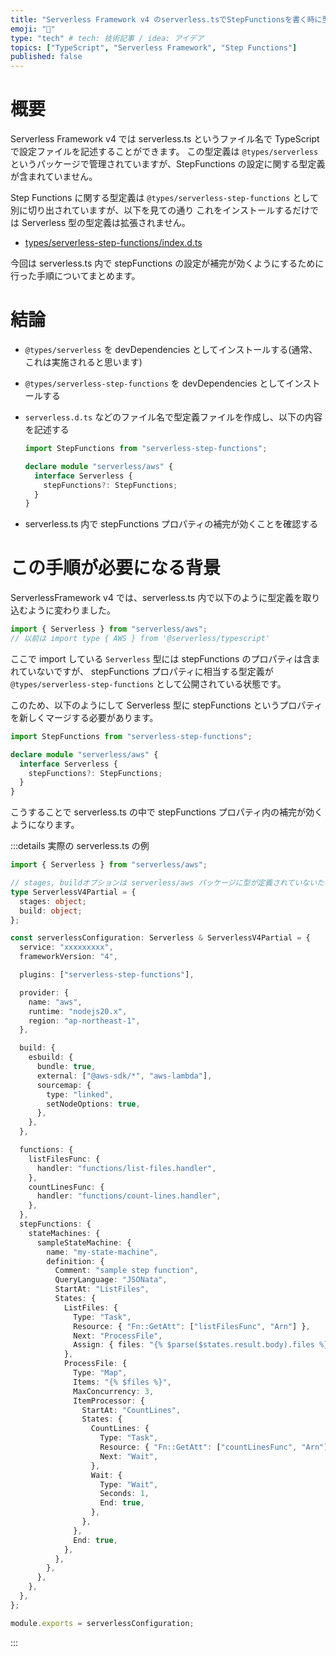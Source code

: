 ```yaml
---
title: "Serverless Framework v4 のserverless.tsでStepFunctionsを書く時に型で保護する方法"
emoji: "📐"
type: "tech" # tech: 技術記事 / idea: アイデア
topics: ["TypeScript", "Serverless Framework", "Step Functions"]
published: false
---
```


# 概要

Serverless Framework v4 では serverless.ts というファイル名で TypeScript で設定ファイルを記述することができます。
この型定義は `@types/serverless` というパッケージで管理されていますが、StepFunctions の設定に関する型定義が含まれていません。

Step Functions に関する型定義は `@types/serverless-step-functions` として別に切り出されていますが、以下を見ての通り
これをインストールするだけでは Serverless 型の型定義は拡張されません。

- [types/serverless-step-functions/index.d.ts](https://github.com/DefinitelyTyped/DefinitelyTyped/blob/master/types/serverless-step-functions/index.d.ts)

今回は serverless.ts 内で stepFunctions の設定が補完が効くようにするために行った手順についてまとめます。

# 結論

- `@types/serverless` を devDependencies としてインストールする(通常、これは実施されると思います)
- `@types/serverless-step-functions` を devDependencies としてインストールする
- `serverless.d.ts` などのファイル名で型定義ファイルを作成し、以下の内容を記述する

  ```ts
  import StepFunctions from "serverless-step-functions";

  declare module "serverless/aws" {
    interface Serverless {
      stepFunctions?: StepFunctions;
    }
  }
  ```

- serverless.ts 内で stepFunctions プロパティの補完が効くことを確認する

# この手順が必要になる背景

ServerlessFramework v4 では、serverless.ts 内で以下のように型定義を取り込むように変わりました。

```ts
import { Serverless } from "serverless/aws";
// 以前は import type { AWS } from '@serverless/typescript'
```

ここで import している `Serverless` 型には stepFunctions のプロパティは含まれていないですが、
stepFunctions プロパティに相当する型定義が `@types/serverless-step-functions` として公開されている状態です。

このため、以下のようにして Serverless 型に stepFunctions というプロパティを新しくマージする必要があります。

```ts
import StepFunctions from "serverless-step-functions";

declare module "serverless/aws" {
  interface Serverless {
    stepFunctions?: StepFunctions;
  }
}
```

こうすることで serverless.ts の中で stepFunctions プロパティ内の補完が効くようになります。

:::details 実際の serverless.ts の例

```ts
import { Serverless } from "serverless/aws";

// stages, buildオプションは serverless/aws パッケージに型が定義されていないため仮にobjectとしています。
type ServerlessV4Partial = {
  stages: object;
  build: object;
};

const serverlessConfiguration: Serverless & ServerlessV4Partial = {
  service: "xxxxxxxxx",
  frameworkVersion: "4",

  plugins: ["serverless-step-functions"],

  provider: {
    name: "aws",
    runtime: "nodejs20.x",
    region: "ap-northeast-1",
  },

  build: {
    esbuild: {
      bundle: true,
      external: ["@aws-sdk/*", "aws-lambda"],
      sourcemap: {
        type: "linked",
        setNodeOptions: true,
      },
    },
  },

  functions: {
    listFilesFunc: {
      handler: "functions/list-files.handler",
    },
    countLinesFunc: {
      handler: "functions/count-lines.handler",
    },
  },
  stepFunctions: {
    stateMachines: {
      sampleStateMachine: {
        name: "my-state-machine",
        definition: {
          Comment: "sample step function",
          QueryLanguage: "JSONata",
          StartAt: "ListFiles",
          States: {
            ListFiles: {
              Type: "Task",
              Resource: { "Fn::GetAtt": ["listFilesFunc", "Arn"] },
              Next: "ProcessFile",
              Assign: { files: "{% $parse($states.result.body).files %}" },
            },
            ProcessFile: {
              Type: "Map",
              Items: "{% $files %}",
              MaxConcurrency: 3,
              ItemProcessor: {
                StartAt: "CountLines",
                States: {
                  CountLines: {
                    Type: "Task",
                    Resource: { "Fn::GetAtt": ["countLinesFunc", "Arn"] },
                    Next: "Wait",
                  },
                  Wait: {
                    Type: "Wait",
                    Seconds: 1,
                    End: true,
                  },
                },
              },
              End: true,
            },
          },
        },
      },
    },
  },
};

module.exports = serverlessConfiguration;
```

:::
